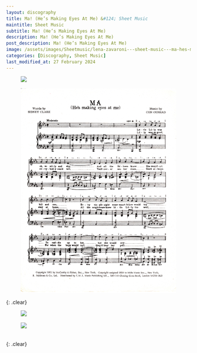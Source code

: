 ```yaml
---
layout: discography
title: Ma! (He’s Making Eyes At Me) &#124; Sheet Music
maintitle: Sheet Music
subtitle: Ma! (He’s Making Eyes At Me)
description: Ma! (He’s Making Eyes At Me)
post_description: Ma! (He’s Making Eyes At Me)
image: /assets/images/Sheetmusic/lena-zavaroni---sheet-music---ma-hes-making-eyes-at-me-01.jpg
categories: [Discography, Sheet Music]
last_modified_at: 27 February 2024
---
```


<figure class="fig1">
<a href="/assets/images/Sheetmusic/lena-zavaroni---sheet-music---ma-hes-making-eyes-at-me-01.jpg"><img src="/assets/images/Sheetmusic/lena-zavaroni---sheet-music---ma-hes-making-eyes-at-me-01.jpg" class="full-width zoom-in" /></a>
</figure>

<figure class="fig2">
<a href="/assets/images/Sheetmusic/lena-zavaroni---sheet-music---ma-hes-making-eyes-at-me-02.jpg"><img src="/assets/images/Sheetmusic/lena-zavaroni---sheet-music---ma-hes-making-eyes-at-me-02.jpg" class="full-width zoom-in" /></a>
</figure>

{: .clear}

<figure class="fig1">
<a href="/assets/images/Sheetmusic/lena-zavaroni---sheet-music---ma-hes-making-eyes-at-me-03.jpg"><img src="/assets/images/Sheetmusic/lena-zavaroni---sheet-music---ma-hes-making-eyes-at-me-03.jpg" class="full-width zoom-in" /></a>
</figure>

<figure class="fig2">
<a href="/assets/images/Sheetmusic/lena-zavaroni---sheet-music---ma-hes-making-eyes-at-me-04.jpg"><img src="/assets/images/Sheetmusic/lena-zavaroni---sheet-music---ma-hes-making-eyes-at-me-04.jpg" class="full-width zoom-in" /></a>
</figure>

<br />{: .clear}

